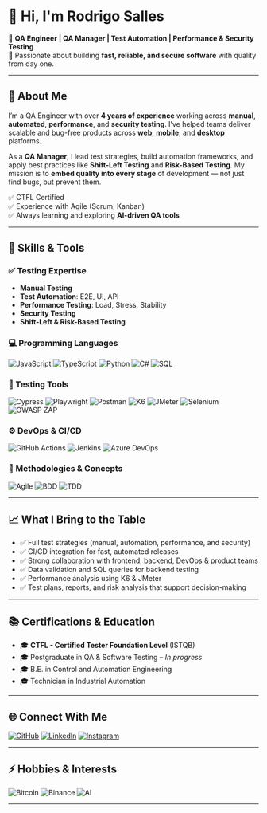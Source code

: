 # 👋 Hi, I'm Rodrigo Salles

🚀 **QA Engineer | QA Manager | Test Automation | Performance & Security Testing**  
🎯 Passionate about building **fast, reliable, and secure software** with quality from day one.

---

## 🧠 About Me

I’m a QA Engineer with over **4 years of experience** working across **manual**, **automated**, **performance**, and **security testing**. I’ve helped teams deliver scalable and bug-free products across **web**, **mobile**, and **desktop** platforms.

As a **QA Manager**, I lead test strategies, build automation frameworks, and apply best practices like **Shift-Left Testing** and **Risk-Based Testing**. My mission is to **embed quality into every stage** of development — not just find bugs, but prevent them.

✅ CTFL Certified  
✅ Experience with Agile (Scrum, Kanban)  
✅ Always learning and exploring **AI-driven QA tools**

---

## 🧰 Skills & Tools

### ✅ Testing Expertise
- **Manual Testing**
- **Test Automation**: E2E, UI, API
- **Performance Testing**: Load, Stress, Stability
- **Security Testing**
- **Shift-Left & Risk-Based Testing**

### 💻 Programming Languages
![JavaScript](https://img.shields.io/badge/javascript-%23323330.svg?style=for-the-badge&logo=javascript&logoColor=%23F7DF1E)
![TypeScript](https://img.shields.io/badge/TypeScript-007ACC?style=for-the-badge&logo=typescript&logoColor=white)
![Python](https://img.shields.io/badge/python-3670A0?style=for-the-badge&logo=python&logoColor=ffdd54)
![C#](https://img.shields.io/badge/C%23-68217A?style=for-the-badge&logo=csharp&logoColor=white)
![SQL](https://img.shields.io/badge/SQL-4479A1?style=for-the-badge&logo=postgresql&logoColor=white)

### 🧪 Testing Tools
![Cypress](https://img.shields.io/badge/-Cypress-17202C?style=for-the-badge&logo=cypress&logoColor=white)
![Playwright](https://img.shields.io/badge/Playwright-2A2A2A?style=for-the-badge&logo=playwright&logoColor=green)
![Postman](https://img.shields.io/badge/Postman-FF6C37?style=for-the-badge&logo=postman&logoColor=white)
![K6](https://img.shields.io/badge/K6-7D64FF?style=for-the-badge&logo=k6&logoColor=white)
![JMeter](https://img.shields.io/badge/JMeter-D22128?style=for-the-badge&logo=apachejmeter&logoColor=white)
![Selenium](https://img.shields.io/badge/Selenium-43B02A?style=for-the-badge&logo=selenium&logoColor=white)
![OWASP ZAP](https://img.shields.io/badge/OWASP%20ZAP-000000?style=for-the-badge&logo=owasp&logoColor=white)

### ⚙️ DevOps & CI/CD
![GitHub Actions](https://img.shields.io/badge/GitHub_Actions-2088FF?style=for-the-badge&logo=githubactions&logoColor=white)
![Jenkins](https://img.shields.io/badge/Jenkins-D24939?style=for-the-badge&logo=jenkins&logoColor=white)
![Azure DevOps](https://img.shields.io/badge/Azure%20DevOps-0078D7?style=for-the-badge&logo=azuredevops&logoColor=white)

### 🧠 Methodologies & Concepts
![Agile](https://img.shields.io/badge/Agile-02569B?style=for-the-badge&logo=scrumalliance&logoColor=white)
![BDD](https://img.shields.io/badge/BDD-5A67D8?style=for-the-badge)
![TDD](https://img.shields.io/badge/TDD-F78C6B?style=for-the-badge)

---

## 📈 What I Bring to the Table

- ✅ Full test strategies (manual, automation, performance, and security)
- ✅ CI/CD integration for fast, automated releases
- ✅ Strong collaboration with frontend, backend, DevOps & product teams
- ✅ Data validation and SQL queries for backend testing
- ✅ Performance analysis using K6 & JMeter
- ✅ Test plans, reports, and risk analysis that support decision-making

---

## 📚 Certifications & Education

- 🎓 **CTFL - Certified Tester Foundation Level** (ISTQB)
- 🎓 Postgraduate in QA & Software Testing – _In progress_
- 🎓 B.E. in Control and Automation Engineering
- 🎓 Technician in Industrial Automation

---

## 🌐 Connect With Me

[![GitHub](https://img.shields.io/badge/GitHub-000?style=flat-square&logo=github&logoColor=white)](https://github.com/rodrigosalles7)
[![LinkedIn](https://img.shields.io/badge/LinkedIn-0A66C2?style=flat-square&logo=linkedin&logoColor=white)](https://www.linkedin.com/in/salles-rodrigo)
[![Instagram](https://img.shields.io/badge/Instagram-E4405F?style=flat-square&logo=instagram&logoColor=white)](https://instagram.com/rodrigosalles7)

---

## ⚡ Hobbies & Interests

![Bitcoin](https://img.shields.io/badge/Bitcoin-F7931A?style=for-the-badge&logo=bitcoin&logoColor=white)
![Binance](https://img.shields.io/badge/Binance-FCD535?style=for-the-badge&logo=binance&logoColor=white)
![AI](https://img.shields.io/badge/Artificial%20Intelligence-000000?style=for-the-badge&logo=openai&logoColor=white)

---
